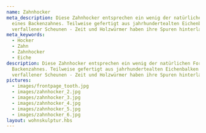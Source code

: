 ```yaml
---
name: Zahnhocker
meta_description: Diese Zahnhocker entsprechen ein wenig der natürlichen Form
  eines Backenzahnes. Teilweise gefertigt aus jahrhundertealten Eichenbalken
  verfallener Scheunen - Zeit und Holzwürmer haben ihre Spuren hinterlassen.
meta_keywords:
  - Hocker
  - Zahn
  - Zahnhocker
  - Eiche
description: Diese Zahnhocker entsprechen ein wenig der natürlichen Form eines
  Backenzahnes. Teilweise gefertigt aus jahrhundertealten Eichenbalken
  verfallener Scheunen - Zeit und Holzwürmer haben ihre Spuren hinterlassen.
pictures:
  - images/frontpage_tooth.jpg
  - images/zahnhocker_2.jpg
  - images/zahnhocker_3.jpg
  - images/zahnhocker_4.jpg
  - images/zahnhocker_5.jpg
  - images/zahnhocker_6.jpg
layout: wohnskulptur.hbs
---
```

